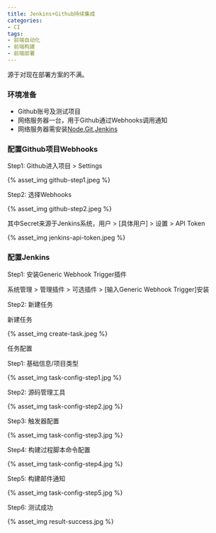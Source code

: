 ```yaml
---
title: Jenkins+Github持续集成
categories: 
- CI
tags:
- 前端自动化
- 前端构建
- 前端部署
---
```


源于对现在部署方案的不满。

### 环境准备

- Github账号及测试项目
- 网络服务器一台，用于Github通过Webhooks调用通知
- 网络服务器需安装[Node](https://nodejs.org/),[Git](https://git-scm.com/book/en/v2/Getting-Started-Installing-Git),[Jenkins](https://jenkins.io/doc/pipeline/tour/getting-started/)

<!--more-->

### 配置Github项目Webhooks

Step1: Github进入项目 > Settings

{% asset_img github-step1.jpeg %}

Step2: 选择Webhooks

{% asset_img github-step2.jpeg %}

其中Secret来源于Jenkins系统，用户 > [具体用户] > 设置 > API Token

{% asset_img jenkins-api-token.jpeg %}

### 配置Jenkins

Step1: 安装Generic Webhook Trigger插件

系统管理 > 管理插件 > 可选插件 > [输入Generic Webhook Trigger]安装

Step2: 新建任务

新建任务

{% asset_img create-task.jpeg %}

任务配置

Step1: 基础信息/项目类型

{% asset_img task-config-step1.jpg %}

Step2: 源码管理工具

{% asset_img task-config-step2.jpg %}

Step3: 触发器配置

{% asset_img task-config-step3.jpg %}

Step4: 构建过程脚本命令配置

{% asset_img task-config-step4.jpg %}

Step5: 构建邮件通知

{% asset_img task-config-step5.jpg %}

Step6: 测试成功

{% asset_img result-success.jpg %}


